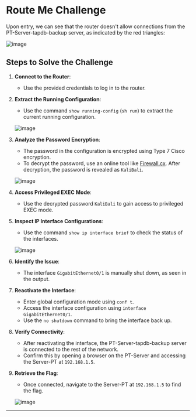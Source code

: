 # Route Me Challenge

Upon entry, we can see that the router doesn't allow connections from the PT-Server-tapdb-backup server, as indicated by the red triangles:

![image](https://github.com/user-attachments/assets/8ea7cb94-8357-4452-af42-7beebd45009c)

## Steps to Solve the Challenge

1. **Connect to the Router**:
   - Use the provided credentials to log in to the router.

2. **Extract the Running Configuration**:
   - Use the command `show running-config` (`sh run`) to extract the current running configuration.

   ![image](https://github.com/user-attachments/assets/cee1f958-81c7-41d5-bca2-5c7c4c84c1b5)

3. **Analyze the Password Encryption**:
   - The password in the configuration is encrypted using Type 7 Cisco encryption.
   - To decrypt the password, use an online tool like [Firewall.cx](https://www.firewall.cx/cisco/cisco-routers/cisco-type7-password-crack.html). After decryption, the password is revealed as `KaliBali`.

   ![image](https://github.com/user-attachments/assets/5af1d395-8ee2-4596-83e2-6dd7fcac0996)

4. **Access Privileged EXEC Mode**:
   - Use the decrypted password `KaliBali` to gain access to privileged EXEC mode.

5. **Inspect IP Interface Configurations**:
   - Use the command `show ip interface brief` to check the status of the interfaces.

   ![image](https://github.com/user-attachments/assets/eec44289-46a0-448f-b87e-7954509bc20d)

6. **Identify the Issue**:
   - The interface `GigabitEthernet0/1` is manually shut down, as seen in the output.

7. **Reactivate the Interface**:
   - Enter global configuration mode using `conf t`.
   - Access the interface configuration using `interface GigabitEthernet0/1`.
   - Use the `no shutdown` command to bring the interface back up.

8. **Verify Connectivity**:
   - After reactivating the interface, the PT-Server-tapdb-backup server is connected to the rest of the network.
   - Confirm this by opening a browser on the PT-Server and accessing the Server-PT at `192.168.1.5`.

9. **Retrieve the Flag**:
   - Once connected, navigate to the Server-PT at `192.168.1.5` to find the flag.

   ![image](https://github.com/user-attachments/assets/2fb66147-a6bd-4a92-badf-4640472f1fcf)

---
